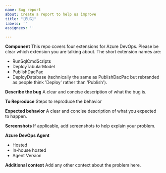 ```yaml
---
name: Bug report
about: Create a report to help us improve
title: "[BUG]"
labels: ''
assignees: ''

---
```


**Component**
This repo covers four extensions for Azure DevOps.  Please be clear which extension you are talking about.  The short extension names are:
* RunSqlCmdScripts
* DeployTabularModel
* PublishDacPac
* DeployDatabase (technically the same as PublishDacPac but rebranded as people think 'Deploy' rather than 'Publish').


**Describe the bug**
A clear and concise description of what the bug is.

**To Reproduce**
Steps to reproduce the behavior

**Expected behavior**
A clear and concise description of what you expected to happen.

**Screenshots**
If applicable, add screenshots to help explain your problem.

**Azure DevOps Agent**
 - Hosted
 - In-house hosted
 - Agent Version

**Additional context**
Add any other context about the problem here.
